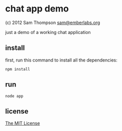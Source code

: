 # chat app demo

(c) 2012 Sam Thompson <sam@emberlabs.org>

just a demo of a working chat application

## install

first, run this command to install all the dependencies:

    npm install

## run

    node app

## license

[The MIT License](http://opensource.org/licenses/mit-license.php)

